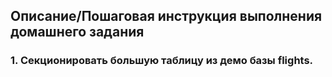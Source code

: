 ## Описание/Пошаговая инструкция выполнения домашнего задания
### 1. Секционировать большую таблицу из демо базы flights.